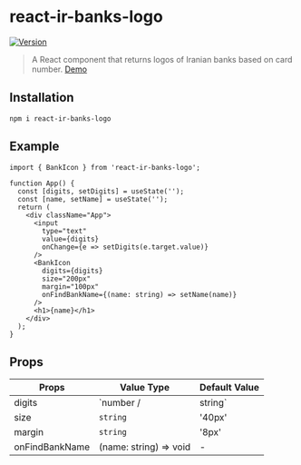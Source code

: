 # react-ir-banks-logo

<a href="https://www.npmjs.com/package/react-ir-banks-logo"><img src="https://img.shields.io/npm/v/ react-ir-banks-logo.svg" alt="Version"></a>

> A React component that returns logos of Iranian banks based on card number. <a href="https://react-ir-banks-logo-demo.vercel.app/">Demo</a>

## Installation

```
npm i react-ir-banks-logo
```

## Example

```tsx
import { BankIcon } from 'react-ir-banks-logo';

function App() {
  const [digits, setDigits] = useState('');
  const [name, setName] = useState('');
  return (
    <div className="App">
      <input
        type="text"
        value={digits}
        onChange={e => setDigits(e.target.value)}
      />
      <BankIcon
        digits={digits}
        size="200px"
        margin="100px"
        onFindBankName={(name: string) => setName(name)}
      />
      <h1>{name}</h1>
    </div>
  );
}
```

## Props

| Props          | Value Type             | Default Value |
| -------------- | ---------------------- | ------------- |
| digits         | `number /| string`     | is required   |
| size           | `string`               | '40px'        |
| margin         | `string`               | '8px'         |
| onFindBankName | (name: string) => void | -             |
